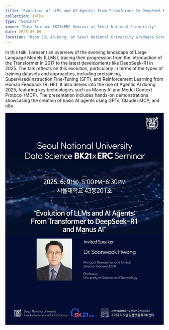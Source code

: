 ```yaml
---
title: "Evolution of LLMs and AI Agents: From Transformer to DeepSeek-R1 to Manus AI"
collection: talks
type: "Seminar"
venue: "Data Science BK21xERC Seminar at Seoul National University"
date: 2025-06-09
location: "Room 201 43-Dong, at Seoul National University Graduate School of Data Science"
---
```

In this talk, I present an overview of the evolving landscape of Large Language Models (LLMs), tracing their progression from the introduction of the Transformer in 2017 to the latest developments like DeepSeek-R1 in 2025. The talk reflects on this evolution, particularly in terms of the types of training datasets and approaches, including pretraining, Supervised/Instruction Fine-Tuning (SFT), and Reinforcement Learning from Human Feedback (RLHF). It also delves into the rise of Agentic AI during 2025, featuring key technologies such as Manus AI and Model Context Protocol (MCP). The presentation includes hands-on demonstrations showcasing the creation of basic AI agents using GPTs, Claude+MCP, and n8n.

<img src='/images/poster-snu.jpg'>
